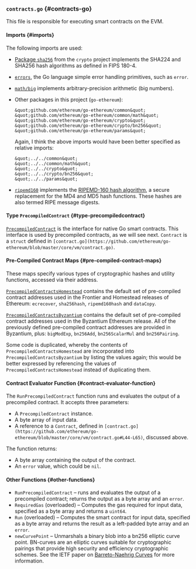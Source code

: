 ### `contracts.go` {#contracts-go}

This file is responsible for executing smart contracts on the EVM.

#### Imports {#imports}

The following imports are used:

*   [Package `sha256`](https://golang.org/pkg/crypto/sha256/) from the `crypto` project implements the SHA224 and SHA256 hash algorithms as defined in FIPS 180-4.
*   [`errors`](https://godoc.org/github.com/pkg/errors), the Go language simple error handling primitives, such as `error`.
*   [`math/big`](https://golang.org/pkg/math/big/) implements arbitrary-precision arithmetic (big numbers).
*   Other packages in this project (`go-ethereum`):

    ```
    &quot;github.com/ethereum/go-ethereum/common&quot;
    &quot;github.com/ethereum/go-ethereum/common/math&quot;
    &quot;github.com/ethereum/go-ethereum/crypto&quot;
    &quot;github.com/ethereum/go-ethereum/crypto/bn256&quot;
    &quot;github.com/ethereum/go-ethereum/params&quot;
    ```

    Again, I think the above imports would have been better specified as relative imports:

    ```
    &quot;../../common&quot;
    &quot;../../common/math&quot;
    &quot;../../crypto&quot;
    &quot;../../crypto/bn256&quot;
    &quot;../../params&quot;
    ```

*   [`ripemd160`](https://godoc.org/golang.org/x/crypto/ripemd160) implements the [RIPEMD-160 hash algorithm](http://homes.esat.kuleuven.be/~bosselae/ripemd160.html), a secure replacement for the MD4 and MD5 hash functions. These hashes are also termed RIPE message digests.

#### Type `PrecompiledContract` {#type-precompiledcontract}

[`PrecompiledContract`](https://github.com/ethereum/go-ethereum/blob/master/core/vm/contracts.go#L32-L38) is the interface for native Go smart contracts. This interface is used by precompiled contracts, as we will see next. `Contract` is a `struct` defined in `[contract.go](https://github.com/ethereum/go-ethereum/blob/master/core/vm/contract.go)`.

#### Pre-Compiled Contract Maps {#pre-compiled-contract-maps}

These maps specify various types of cryptographic hashes and utility functions, accessed via their address.

[`PrecompiledContractsHomestead`](https://github.com/ethereum/go-ethereum/blob/master/core/vm/contracts.go#L40-L47) contains the default set of pre-compiled contract addresses used in the Frontier and Homestead releases of Ethereum: `ecrecover`, `sha256hash`, `ripemd160hash` and `dataCopy`.

[`PrecompiledContractsByzantium`](https://github.com/ethereum/go-ethereum/blob/master/core/vm/contracts.go#L49-L60) contains the default set of pre-compiled contract addresses used in the Byzantium Ethereum release. All of the previously defined pre-compiled contract addresses are provided in Byzantium, plus: `bigModExp`, `bn256Add`, `bn256ScalarMul` and `bn256Pairing`.

Some code is duplicated, whereby the contents of `PrecompiledContractsHomestead` are incorporated into `PrecompiledContractsByzantium` by listing the values again; this would be better expressed by referencing the values of `PrecompiledContractsHomestead` instead of duplicating them.

#### Contract Evaluator Function {#contract-evaluator-function}

The `RunPrecompiledContract` function runs and evaluates the output of a precompiled contract. It accepts three parameters:

*   A `PrecompiledContract` instance.
*   A byte array of input data.
*   A reference to a `Contract`, defined in `[contract.go](https://github.com/ethereum/go-ethereum/blob/master/core/vm/contract.go#L44-L65)`, discussed above.

The function returns:

*   A byte array containing the output of the contract.
*   An `error` value, which could be `nil`.

#### Other Functions {#other-functions}

*   `RunPrecompiledContract` – runs and evaluates the output of a precompiled contract; returns the output as a byte array and an `error`.
*   `RequiredGas` (overloaded) – Computes the gas required for input data, specified as a byte array and returns a `uint64`.
*   `Run` (overloaded) – Computes the smart contract for input data, specified as a byte array and returns the result as a left-padded byte array and an `error`.
*   `newCurvePoint` – Unmarshals a binary blob into a bn256 elliptic curve point. BN-curves are an elliptic curves suitable for cryptographic pairings that provide high security and efficiency cryptographic schemes. See the IETF paper on [Barreto-Naehrig Curves](https://tools.ietf.org/id/draft-kasamatsu-bncurves-01.html) for more information.